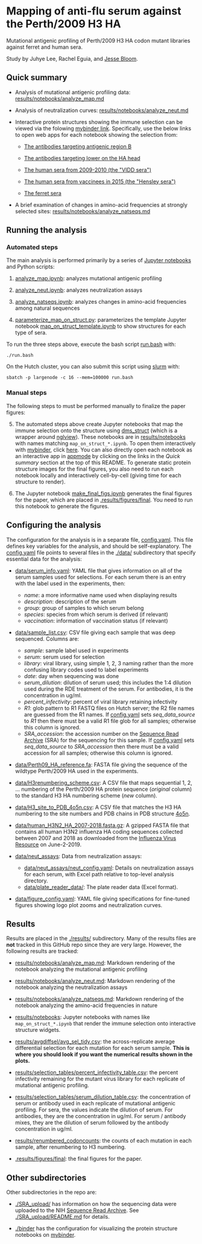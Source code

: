 # Mapping of anti-flu serum against the Perth/2009 H3 HA
Mutational antigenic profiling of Perth/2009 H3 HA codon mutant libraries against ferret and human sera.

Study by Juhye Lee, Rachel Eguia, and [Jesse Bloom](https://research.fhcrc.org/bloom/en.html).

## Quick summary
- Analysis of mutational antigenic profiling data: [results/notebooks/analyze_map.md](results/notebooks/analyze_map.md)

- Analysis of neutralization curves: [results/notebooks/analyze_neut.md](results/notebooks/analyze_neut.md)

- Interactive protein structures showing the immune selection can be viewed via the folowing [mybinder link](https://mybinder.org/v2/gh/jbloomlab/map_flu_serum_Perth2009_H3_HA/master?filepath=results%2Fnotebooks).
  Specifically, use the below links to open web apps for each notebook showing the selection from:

   - [The antibodies targeting antigenic region B](https://mybinder.org/v2/gh/jbloomlab/map_flu_serum_Perth2009_H3_HA/master?urlpath=%2Fapps%2Fresults%2Fnotebooks%2Fmap_on_struct_antibody_region_B.ipynb)

   - [The antibodies targeting lower on the HA head](https://mybinder.org/v2/gh/jbloomlab/map_flu_serum_Perth2009_H3_HA/master?urlpath=%2Fapps%2Fresults%2Fnotebooks%2Fmap_on_struct_antibody_lower_head.ipynb)

   - [The human sera from 2009-2010 (the "VIDD sera")](https://mybinder.org/v2/gh/jbloomlab/map_flu_serum_Perth2009_H3_HA/master?urlpath=%2Fapps%2Fresults%2Fnotebooks%2Fmap_on_struct_VIDD_sera.ipynb)

   - [The human sera from vaccinees in 2015 (the "Hensley sera")](https://mybinder.org/v2/gh/jbloomlab/map_flu_serum_Perth2009_H3_HA/master?urlpath=%2Fapps%2Fresults%2Fnotebooks%2Fmap_on_struct_Hensley_sera.ipynb)

   - [The ferret sera](https://mybinder.org/v2/gh/jbloomlab/map_flu_serum_Perth2009_H3_HA/master?urlpath=%2Fapps%2Fresults%2Fnotebooks%2Fmap_on_struct_ferret.ipynb)

- A brief examination of changes in amino-acid frequencies at strongly selected sites: [results/notebooks/analyze_natseqs.md](results/notebooks/analyze_natseqs.md)

## Running the analysis

### Automated steps
The main analysis is performed primarily by a series of [Jupyter notebooks](https://jupyter.org/) and Python scripts:

  1. [analyze_map.ipynb](analyze_map.ipynb): analyzes mutational antigenic profiling

  2. [analyze_neut.ipynb](analyze_neut.ipynb): analyzes neutralization assays

  3. [analyze_natseqs.ipynb](analyze_natseqs.ipynb): analyzes changes in amino-acid frequencies among natural sequences

  4. [parameterize_map_on_struct.py](parameterize_map_on_struct.py): parameterizes the template Jupyter notebook [map_on_struct_template.ipynb](map_on_struct_template.ipynb) to show structures for each type of sera.

To run the three steps above, execute the bash script [run.bash](run.bash) with:

    ./run.bash
    
On the Hutch cluster, you can also submit this script using [slurm](https://slurm.schedmd.com/) with:

    sbatch -p largenode -c 16 --mem=100000 run.bash

### Manual steps
The following steps to must be performed manually to finalize the paper figures:

  5. The automated steps above create Jupyter notebooks that map the immune selection onto the structure using [dms_struct](https://jbloomlab.github.io/dms_struct) (which is a wrapper around [nglview](https://github.com/arose/nglview)).
     These notebooks are in [results/notebooks](results/notebooks) with names matching `map_on_struct_*.ipynb`.
     To open them interactively with [mybinder](https://mybinder.org/), click [here](https://mybinder.org/v2/gh/jbloomlab/map_flu_serum_Perth2009_H3_HA/master?filepath=results%2Fnotebooks).
     You can also directly open each notebook as an interactive app in [appmode](https://github.com/oschuett/appmode) by clicking on the links in the *Quick summary* section at the top of this README.
     To generate static protein structure images for the final figures, you also need to run each notebook locally and interactively cell-by-cell (giving time for each structure to render).

  6. The Jupyter notebook [make_final_figs.ipynb](make_final_figs.ipynb) generates the final figures for the paper, which are placed in [.results/figures/final](.results/figures/final).
     You need to run this notebook to generate the figures.

## Configuring the analysis
The configuration for the analysis is in a separate file, [config.yaml](config.yaml). 
This file defines key variables for the analysis, and should be self-explanatory. 
The [config.yaml](config.yaml) file points to several files in the [./data/](data) subdirectory that specify essential data for the analysis:

  - [data/serum_info.yaml](data/serum_info.yaml):
    YAML file that gives information on all of the serum samples used for selections.
    For each serum there is an entry with the label used in the experiments, then:
      - *name*: a more informative name used when displaying results
      - *description*: description of the serum
      - *group*: group of samples to which serum belong
      - *species*: species from which serum is derived (if relevant)
      - *vaccination*: information of vaccination status (if relevant)

  - [data/sample_list.csv](data/sample_list.csv):
    CSV file giving each sample that was deep sequenced.
    Columns are:
      - *sample*: sample label used in experiments
      - *serum*: serum used for selection
      - *library*: viral library, using simple 1, 2, 3 naming rather than the more confusing library codes used to label experiments
      - *date*: day when sequencing was done
      - *serum_dilution*: dilution of serum used; this includes the 1:4 dilution used during the RDE treatment of the serum. For antibodies, it is the concentration in ug/ml.
      - *percent_infectivity*: percent of viral library retaining infectivity
      - *R1*: glob pattern to R1 FASTQ files on Hutch server; the R2 file names are guessed from the R1 names. If [config.yaml](config.yaml) sets *seq_data_source* to *R1* then there must be a valid R1 file glob for all samples; otherwise this column is ignored.
      - *SRA_accession*: the accession number on the [Sequence Read Archive](https://www.ncbi.nlm.nih.gov/sra) (SRA) for the sequencing for this sample. If [config.yaml](config.yaml) sets *seq_data_source* to *SRA_accession* then there must be a valid accession for all samples; otherwise this column is ignored.
  
  - [data/Perth09_HA_reference.fa](data/Perth09_HA_reference.fa):
    FASTA file giving the sequence of the wildtype Perth/2009 HA used in the experiments.
  
  - [data/H3renumbering_scheme.csv](data/H3renumbering_scheme.csv):
    A CSV file that maps sequential 1, 2, ... numbering of the Perth/2009 HA protein sequence (*original* column) to the standard H3 HA numbering scheme (*new* column).

  - [data/H3_site_to_PDB_4o5n.csv](data/H3_site_to_PDB_4o5n.csv):
    A CSV file that matches the H3 HA numbering to the site numbers and PDB chains in PDB structure [4o5n](https://www.rcsb.org/structure/4O5N).

  - [data/human_H3N2_HA_2007-2018.fasta.gz](data/human_H3N2_HA_2007-2018.fasta.gz):
    A gzipped FASTA file that contains all human H3N2 influenza HA coding sequences collected between 2007 and 2018 as downloaded from the [Influenza Virus Resource](https://www.ncbi.nlm.nih.gov/genomes/FLU/Database/nph-select.cgi?go=database) on June-2-2019.

  - [data/neut_assays](data/neut_assays):
    Data from neutralization assays:
      - [data/neut_assays/neut_config.yaml](data/neut_assays/neut_config.yaml): Details on neutralization assays for each serum, with Excel path relative to top-level analysis directory.
      - [data/plate_reader_data/](data/plate_reader_data/): The plate reader data (Excel format).

  - [data/figure_config.yaml](data/figure_config.yaml):
    YAML file giving specifications for fine-tuned figures showing logo plot zooms and neutralization curves. 
  
## Results
Results are placed in the [./results/](results) subdirectory.
Many of the results files are **not** tracked in this GitHub repo since they are very large.
However, the following results are tracked:

  - [results/notebooks/analyze_map.md](results/notebooks/analyze_map.md): Markdown rendering of the notebook analyzing the mutational antigenic profiling

  - [results/notebooks/analyze_neut.md](results/notebooks/analyze_neut.md): Markdown rendering of the notebook analyzing the neutralization assays

  - [results/notebooks/analyze_natseqs.md](results/notebooks/analyze_natseqs.md): Markdown rendering of the notebook analyzing the amino-acid frequencies in nature

  - [results/notebooks](results/notebooks): Jupyter notebooks with names like `map_on_struct_*.ipynb` that render the immune selection onto interactive structure widgets.

  - [results/avgdiffsel/avg_sel_tidy.csv](results/avgdiffsel/avg_sel_tidy.csv): the across-replicate average differential selection for each mutation for each serum sample.
    **This is where you should look if you want the numerical results shown in the plots.**

  - [results/selection_tables/percent_infectivity_table.csv](results/selection_tables/percent_infectivity_table.csv): the percent infectivity remaining for the mutant virus library for each replicate of mutational antigenic profiling.

  - [results/selection_tables/serum_dilution_table.csv](results/selection_tables/serum_dilution_table.csv): the concentration of serum or antibody used in each replicate of mutational antigenic profiling. For sera, the values indicate the dilution of serum. For antibodies, they are the concentration in ug/ml. For serum / antibody mixes, they are the dilution of serum followed by the antibody concentration in ug/ml.

  - [results/renumbered_codoncounts](results/renumbered_codoncounts): the counts of each mutation in each sample, after renumbering to H3 numbering.

  - [.results/figures/final](.results/figures/final): the final figures for the paper.

## Other subdirectories
Other subdirectories in the repo are:

 - [./SRA_upload/](SRA_upload) has information on how the sequencing data were uploaded to the NIH [Sequence Read Archive](https://www.ncbi.nlm.nih.gov/sra).
   See [./SRA_upload/README.md](SRA_upload/README.md) for details.

 - [./binder](binder) has the configuration for visualizing the protein structure notebooks on [mybinder](https://mybinder.org/).
